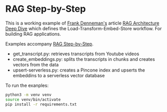 # RAG Step-by-Step

This is a working example of [Frank Denneman's](https://www.linkedin.com/in/frankdenneman/) article [RAG Architecture Deep Dive](https://www.linkedin.com/pulse/rag-architecture-deep-dive-frank-denneman-4lple/) which defines the Load-Transform-Embed-Store workflow. For building RAG applications.

Examples accompany [RAG Step-by-Step]().

- get_transcript.py: retrieves transcripts from Youtube videos
- create_embeddings.py: splits the transcripts in chunks and creates vectors from the data
- upsert-serverless.py: creates a Pincone index and upserts the embeddins to a serverless vector database

To run the exanples:

```bash
python3 -m venv venv
source venv/bin/activate
pip install -r requirements.txt
```